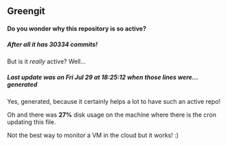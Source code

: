 ## Greengit

#### Do you wonder why this repository is so active?

##### After all it has 30334 commits!

But is it *really* active? Well...

##### Last update was on Fri Jul 29 at 18:25:12 when those lines were... generated

Yes, generated, because it certainly helps a lot to have such an active repo!

Oh and there was **27%** disk usage on the machine
where there is the cron updating this file.

Not the best way to monitor a VM in the cloud but it works! :)
